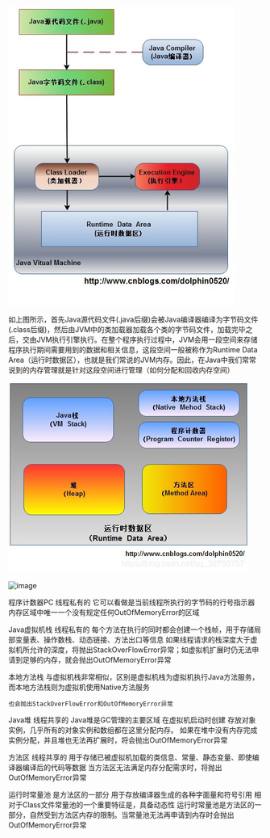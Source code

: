 ![JVM11](JVM11.jpg)

如上图所示，首先Java源代码文件(.java后缀)会被Java编译器编译为字节码文件(.class后缀)，然后由JVM中的类加载器加载各个类的字节码文件，加载完毕之后，交由JVM执行引擎执行。在整个程序执行过程中，JVM会用一段空间来存储程序执行期间需要用到的数据和相关信息，这段空间一般被称作为Runtime Data Area（运行时数据区），也就是我们常说的JVM内存。因此，在Java中我们常常说到的内存管理就是针对这段空间进行管理（如何分配和回收内存空间）



 ![JVM分区1](JVM分区1.jpg)



![image](http://note.youdao.com/yws/res/133/6F63B832D7BF4F49818E56C0F6A2387E?ynotemdtimestamp=1596186363093)

程序计数器PC 线程私有的 它可以看做是当前线程所执行的字节码的行号指示器 内存区域中唯一一个没有规定任何OutOfMemoryError的区域

Java虚拟机栈 线程私有的 每个方法在执行的同时都会创建一个栈帧，用于存储局部变量表、操作数栈、动态链接、方法出口等信息 如果线程请求的栈深度大于虚拟机所允许的深度，将抛出StackOverFlowError异常；如虚拟机扩展时仍无法申请到足够的内存，就会抛出OutOfMemoryError异常

本地方法栈 与虚拟机栈非常相似，区别是虚拟机栈为虚拟机执行Java方法服务，而本地方法栈则为虚拟机使用Native方法服务

```
也会抛出StackOverFlowError和OutOfMemoryError异常
```

Java堆 线程共享的 Java堆是GC管理的主要区域 在虚拟机启动时创建 存放对象实例，几乎所有的对象实例和数组都在这里分配内存。 如果在堆中没有内存完成实例分配，并且堆也无法再扩展时，将会抛出OutOfMemoryError异常

方法区 线程共享的 用于存储已被虚拟机加载的类信息、常量、静态变量、即使编译器编译后的代码等数据 当方法区无法满足内存分配需求时，将抛出OutOfMemoryError异常

运行时常量池 是方法区的一部分 用于存放编译器生成的各种字面量和符号引用 相对于Class文件常量池的一个重要特征是，具备动态性 运行时常量池是方法区的一部分，自然受到方法区内存的限制。当常量池无法再申请到内存时会抛出OutOfMemoryError异常